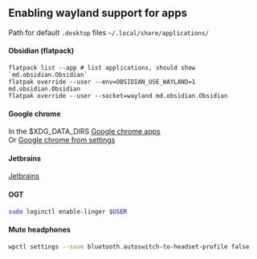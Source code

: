 ## Enabling wayland support for apps

Path for default `.desktop` files `~/.local/share/applications/`

#### Obsidian (flatpack)
```fish
flatpack list --app # list applications, should show `md.obsidian.Obsidian`
flatpak override --user --env=OBSIDIAN_USE_WAYLAND=1 md.obsidian.Obsidian
flatpak override --user --socket=wayland md.obsidian.Obsidian
```

#### Google chrome
In the $XDG_DATA_DIRS [Google chrome apps](https://www.reddit.com/r/hyprland/comments/1ccwkml/how_to_remove_chrome_context_menu_blur_in_hyprland/)  
Or [Google chrome from settings](https://www.reddit.com/r/Fedora/comments/rkzp78/make_chrome_run_on_wayland_permanently/)

#### Jetbrains
[Jetbrains](https://blog.jetbrains.com/platform/2024/07/wayland-support-preview-in-2024-2/)

#### OGT
```sh
sudo loginctl enable-linger $USER
```

#### Mute headphones
```sh
wpctl settings --save bluetooth.autoswitch-to-headset-profile false
```
